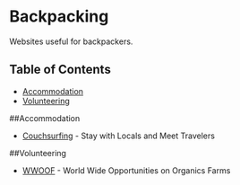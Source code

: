 # Backpacking
Websites useful for backpackers.

Table of Contents
-----------------

* [Accommodation](#accommodation)
* [Volunteering](#volunteering)

##Accommodation
* [Couchsurfing](https://www.couchsurfing.com/) - Stay with Locals and Meet Travelers

##Volunteering
* [WWOOF](http://wwoof.net/) - World Wide Opportunities on Organics Farms
